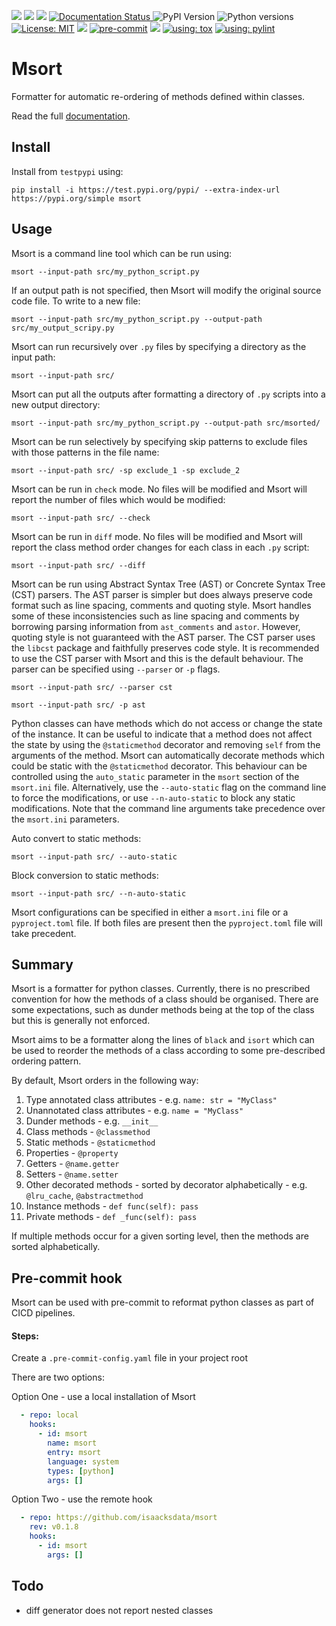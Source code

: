 <a href="https://github.com/isaacksdata/csort/actions/workflows/test_publish.yaml"><img src="https://github.com/isaacksdata/csort/actions/workflows/test_publish.yaml/badge.svg"></a>
<a href="https://github.com/isaacksdata/csort/actions/workflows/tox_ci.yaml"><img src="https://github.com/isaacksdata/csort/actions/workflows/tox_ci.yaml/badge.svg"></a>
<a href="https://codecov.io/gh/isaacksdata/csort"><img src="https://codecov.io/gh/isaacksdata/csort/branch/main/graph/badge.svg"></a>
<a href='https://csort.readthedocs.io/en/latest/?badge=latest'>
<img src='https://readthedocs.org/projects/csort/badge/?version=latest' alt='Documentation Status' />
</a>
![PyPI Version](https://img.shields.io/pypi/v/msort.svg)
![Python versions](https://img.shields.io/badge/Python-3.9--3.12-blue.svg)
<a href="https://github.com/isaacksdata/msort/blob/main/LICENSE"><img alt="License: MIT" src="https://black.readthedocs.io/en/stable/_static/license.svg"></a>
<a href="https://github.com/psf/black"><img src="https://img.shields.io/badge/code%20style-black-000000.svg"></a>
<a href="https://github.com/pre-commit/pre-commit"><img src="https://img.shields.io/badge/pre--commit-enabled-brightgreen?logo=pre-commit" alt="pre-commit" style="max-width:100%;"></a>
<a href="https://mypy-lang.org/"><img src="https://www.mypy-lang.org/static/mypy_badge.svg"></a>
<a href="https://tox.wiki/en/4.15.0/"><img alt="using: tox" src="https://img.shields.io/badge/using-tox-00AA00.svg"></a>
<a href="https://pylint.readthedocs.io/en/stable/"><img alt="using: pylint" src="https://img.shields.io/badge/pylint-10.0-blue.svg"></a>

# Msort

Formatter for automatic re-ordering of methods defined within classes.

Read the full [documentation](http://msort.readthedocs.io/).

## Install

Install from `testpypi` using:

```commandline
pip install -i https://test.pypi.org/pypi/ --extra-index-url https://pypi.org/simple msort
```

## Usage

Msort is a command line tool which can be run using:

```commandline
msort --input-path src/my_python_script.py
```

If an output path is not specified, then Msort will modify the original source code file. To write to a new file:

```commandline
msort --input-path src/my_python_script.py --output-path src/my_output_scripy.py
```

Msort can run recursively over `.py` files by specifying a directory as the input path:

```commandline
msort --input-path src/
```

Msort can put all the outputs after formatting a directory of `.py` scripts into a new output directory:

```commandline
msort --input-path src/my_python_script.py --output-path src/msorted/
```

Msort can be run selectively by specifying skip patterns to exclude files with those patterns in the file name:

```commandline
msort --input-path src/ -sp exclude_1 -sp exclude_2
```

Msort can be run in `check` mode. No files will be modified and Msort will report the number of files which would be
modified:

```commandline
msort --input-path src/ --check
```

Msort can be run in `diff` mode. No files will be modified and Msort will report the class method order changes for
each class in each `.py` script:

```commandline
msort --input-path src/ --diff
```

Msort can be run using Abstract Syntax Tree (AST) or Concrete Syntax Tree (CST) parsers. The AST parser is simpler
but does always preserve code format such as line spacing, comments and quoting style. Msort handles some of these
inconsistencies such as line spacing and comments by borrowing parsing information from `ast_comments` and `astor`.
However, quoting style is not guaranteed with the AST parser. The CST parser uses the `libcst` package and faithfully
preserves code style. It is recommended to use the CST parser with Msort and this is the default behaviour.
The parser can be specified using `--parser` or `-p` flags.

```commandline
msort --input-path src/ --parser cst
```

```commandline
msort --input-path src/ -p ast
```

Python classes can have methods which do not access or change the state of the instance. It can be useful to indicate
that a method does not affect the state by using the `@staticmethod` decorator and removing `self` from the
arguments of the method. Msort can automatically decorate methods which could be static with the `@staticmethod`
decorator. This behaviour can be controlled using the `auto_static` parameter in the `msort` section of the
`msort.ini` file. Alternatively, use the `--auto-static` flag on the command line to force the modifications, or use
`--n-auto-static` to block any static modifications. Note that the command line arguments take precedence over the
`msort.ini` parameters.

Auto convert to static methods:

```commandline
msort --input-path src/ --auto-static
```

Block conversion to static methods:

```commandline
msort --input-path src/ --n-auto-static
```

Msort configurations can be specified in either a `msort.ini` file or a `pyproject.toml` file. If both files are
present then the `pyproject.toml` file will take precedent.

## Summary

Msort is a formatter for python classes. Currently, there is no prescribed convention for how the methods of a class
should be organised. There are some expectations, such as dunder methods being at the top of the class but this is
generally not enforced.

Msort aims to be a formatter along the lines of `black` and `isort` which can be used to reorder the methods of a class
according to some pre-described ordering pattern.

By default, Msort orders in the following way:

1. Type annotated class attributes - e.g. `name: str = "MyClass"`
1. Unannotated class attributes - e.g. `name = "MyClass"`
1. Dunder methods - e.g. `__init__`
1. Class methods - `@classmethod`
1. Static methods - `@staticmethod`
1. Properties - `@property`
1. Getters - `@name.getter`
1. Setters - `@name.setter`
1. Other decorated methods - sorted by decorator alphabetically - e.g. `@lru_cache`, `@abstractmethod`
1. Instance methods - `def func(self): pass`
1. Private methods - `def _func(self): pass`

If multiple methods occur for a given sorting level, then the methods are sorted alphabetically.

## Pre-commit hook

Msort can be used with pre-commit to reformat python classes as part of CICD pipelines.

#### Steps:

Create a `.pre-commit-config.yaml` file in your project root

There are two options:

Option One - use a local installation of Msort

```yaml
  - repo: local
    hooks:
      - id: msort
        name: msort
        entry: msort
        language: system
        types: [python]
        args: []
```

Option Two - use the remote hook

```yaml
  - repo: https://github.com/isaacksdata/msort
    rev: v0.1.8
    hooks:
      - id: msort
        args: []
```

## Todo

- diff generator does not report nested classes
